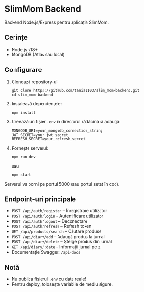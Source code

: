 # SlimMom Backend

Backend Node.js/Express pentru aplicația SlimMom.

## Cerințe

- Node.js v18+
- MongoDB (Atlas sau local)

## Configurare

1. Clonează repository-ul:
   ```
   git clone https://github.com/tania1103/slim_mom-backend.git
   cd slim_mom-backend
   ```

2. Instalează dependențele:
   ```
   npm install
   ```

3. Creează un fișier `.env` în directorul rădăcină și adaugă:

   ```
   MONGODB_URI=your_mongodb_connection_string
   JWT_SECRET=your_jwt_secret
   REFRESH_SECRET=your_refresh_secret
   ```

4. Pornește serverul:
   ```
   npm run dev
   ```
   sau
   ```
   npm start
   ```

Serverul va porni pe portul 5000 (sau portul setat în cod).

## Endpoint-uri principale

- `POST /api/auth/register` – Înregistrare utilizator
- `POST /api/auth/login` – Autentificare utilizator
- `POST /api/auth/logout` – Deconectare
- `POST /api/auth/refresh` – Refresh token
- `GET /api/products/search` – Căutare produse
- `POST /api/diary/add` – Adaugă produs la jurnal
- `POST /api/diary/delete` – Șterge produs din jurnal
- `GET /api/diary/:date` – Informații jurnal pe zi
- Documentație Swagger: `/api-docs`

## Notă

- Nu publica fișierul `.env` cu date reale!
- Pentru deploy, folosește variabile de mediu sigure.
